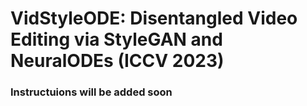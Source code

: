 # VidStyleODE: Disentangled Video Editing via StyleGAN and NeuralODEs (ICCV 2023)

### Instructuions will be added soon


